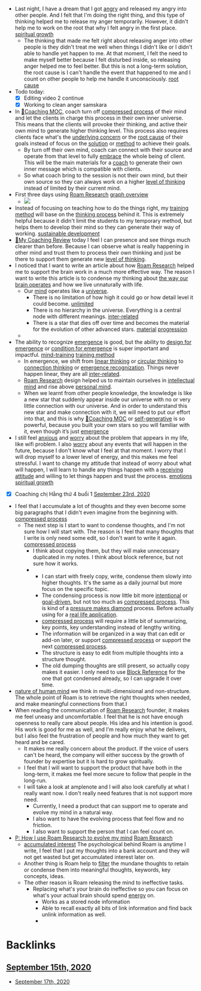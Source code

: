 - Last night, I have a dream that I got [angry](<angry.md>) and released my angry into other people. And I felt that I'm doing the right thing, and this type of thinking helped me to release my anger temporarily. However, it didn't help me to work on the root that why I felt angry in the first place. [spiritual growth](<spiritual growth.md>)
    - The thinking that made me felt right about releasing anger into other people is they didn't treat me well when things I didn't like or I didn't able to handle yet happen to me. At that moment, I felt the need to make myself better because I felt disturbed inside, so releasing anger helped me to feel better. But this is not a long-term solution, the root cause is I can't handle the event that happened to me and I count on other people to help me handle it unconsciously. [root cause](<root cause.md>)
- Todo today:
    - [x] Editing video 2 continue 
    - [x] Working to clean anger samskara
- In [🧭Coaching MOC](<🧭Coaching MOC.md>), coach turn off [compressed process](<compressed process.md>) of their mind and let the clients in charge this process in their own inner universe. This means that the clients will provoke their thinking, and active their own mind to generate higher thinking level. This process also requires clients face what's the [underlying concern](<underlying concern.md>) or the [root cause](<root cause.md>) of their goals instead of focus on the [solution](<solution.md>) or [method](<method.md>) to achieve their goals.
    - By turn off their own mind, coach can connect with their source and operate from that level to fully [embrace](<embrace.md>) the whole being of client. This will be the main materials for a [coach](<coach.md>) to generate their own inner message which is compatible with clients.
    - So what coach bring to the session is not their own mind, but their own source so they can always work on a higher [level of thinking](<level of thinking.md>) instead of limited by their current mind.
- First three days using [Roam Research](<Roam Research.md>) [graph overview](<graph overview.md>)
    - ![](https://firebasestorage.googleapis.com/v0/b/firescript-577a2.appspot.com/o/imgs%2Fapp%2FNgoctien%2F9icyWb7UmP.png?alt=media&token=6bcf54f8-5692-4c7a-a1dc-929bd284cec5)
- Instead of focusing on teaching how to do the things right, my [training method](<training method.md>) will base on the [thinking process](<thinking process.md>) behind it. This is extremely helpful because it didn't limit the students to my temporary method, but helps them to develop their mind so they can generate their way of working. [sustainable development](<sustainable development.md>)
- [📝My Coaching Review](<📝My Coaching Review.md>) today I feel I can presence and see things much clearer than before. Because I can observe what is really happening in other mind and trust them to process their own thinking and just be there to support them generate new [level of thinking](<level of thinking.md>).
- I noticed that I want to write an article about how [Roam Research](<Roam Research.md>) helped me to support the brain work in a much more effective way. The reason I want to write this article is to condense my thinking about [the way our brain operates](<the way our brain operates.md>) and how we live unnaturally with life.
    - Our [mind](<mind.md>) operates like a [universe](<universe.md>).
        - There is no limitation of how high it could go or how detail level it could become. [unlimited](<unlimited.md>)
        - There is no hierarchy in the universe. Everything is a central node with different meanings. [inter-related](<inter-related.md>)
        -  There is a star that dies off over time and becomes the material for the evolution of other advanced stars. [material](<material.md>) [progression](<progression.md>) 
    - 
- The ability to recognize [emergence](<emergence.md>) is good, but the ability to [design for emergence](<design for emergence.md>) or [condition for emergence](<condition for emergence.md>) is super important and impactful. [mind-training](<mind-training.md>) [training method](<training method.md>)
    - In emergence, we shift from [linear thinking](<linear thinking.md>) or [circular thinking](<circular thinking.md>) to [connection thinking](<connection thinking.md>) or [emergence recognization](<emergence recognization.md>). Things never happen linear, they are all [inter-related](<inter-related.md>). 
    - [Roam Research](<Roam Research.md>) design helped us to maintain ourselves in [intellectual mind](<intellectual mind.md>) and rise above [personal mind](<personal mind.md>).
    - When we learnt from other people knowledge, the knowledge is like a new star that suddenly appear inside our universe with no or very little connection with our universe. And in order to understand this new star and make connection with it, we will need to put our effort into that, and this is why [🧭Coaching MOC](<🧭Coaching MOC.md>) or [self-generative](<self-generative.md>) is so powerful, because you built your own stars so you will familiar with it, even though it’s just [emergence](<emergence.md>)
- I still feel [anxious](<anxious.md>) and [worry](<worry.md>) about the problem that appears in my life, like wifi problem. I also [worry](<worry.md>) about any events that will happen in the future, because I don't know what I feel at that moment. I worry that I will drop myself to a lower level of energy, and this makes me feel stressful. I want to change my attitude that instead of worry about what will happen, I will learn to handle any things happen with a [receiving attitude](<receiving attitude.md>) and willing to let things happen and trust the process. [emotions](<emotions.md>) [spiritual growth](<spiritual growth.md>) 
- [x] Coaching chị Hằng thứ 4 buổi 1 [September 23rd, 2020](<September 23rd, 2020.md>)
- I feel that I accumulate a lot of thoughts and they even become some big paragraphs that I didn't even imagine from the beginning with.  [compressed process](<compressed process.md>)
    - The next step is I start to want to condense thoughts, and I'm not sure how I will start with. The reason is I feel that many thoughts that I write is only need some edit, so I don't want to write it again. [compressed process](<compressed process.md>)
        - I think about copying them, but they will make unnecessary duplicated in my notes. I think about block reference, but not sure how it works.
        - 
            - I can start with freely copy, write, condense them slowly into higher thoughts. It's the same as a daily journal but more focus on the specific topic.
            - The condensing process is now little bit more [intentional](<intentional.md>) or [goal-driven](<goal-driven.md>), but not too much as [compressed process](<compressed process.md>). This is kind of a [pressure makes diamond](<pressure makes diamond.md>) process. Before actually using for a [real life application](<real life application.md>).
            - [compressed process](<compressed process.md>) will require a little bit of summarizing, key points, key understanding instead of lengthy writing. 
            - The information will be organized in a way that can edit or add-on later, or support [compressed process](<compressed process.md>) or support the next [compressed process](<compressed process.md>).
            - The structure is easy to edit from multiple thoughts into a structure thought.
            - The old dumping thoughts are still present, so actually copy makes it easier. I only need to use [Block Reference](<Block Reference.md>) for the one that got condensed already, so I can upgrade it over time.
- [nature of human mind](<nature of human mind.md>) we think in multi-dimensional and non-structure. The whole point of Roam is to retrieve the right thoughts when needed, and make meaningful connections from that.I
- When reading the communication of [Roam Research](<Roam Research.md>) founder, it makes me feel uneasy and uncomfortable. I feel that he is not have enough openness to really care about people. His idea and his intention is good. His work is good for me as well, and I'm really enjoy what he delivers, but I also feel the frustration of people and how much they want to get heard and be cared. 
    - It makes me really concern about the product. If the voice of users can't be heard, the company will either success by the growth of founder by expertise but it is hard to grow spiritually. 
    - I feel that I will want to support the product that have both in the long-term, it makes me feel more secure to follow that people in the long-run. 
    - I will take a look at amplenote and I will also look carefully at what I really want now. I don't really need features that is not support more need. 
        - Currently, I need a product that can support me to operate and evolve my mind in a natural way.
        - I also want to have the evolving process that feel flow and no friction.
        - I also want to support the person that I can feel count on. 
- [P: How I use Roam Research to evolve my mind](<P: How I use Roam Research to evolve my mind.md>) [Roam Research](<Roam Research.md>)
    - [accumulated interest](<accumulated interest.md>) The psychological behind Roam is anytime I write, I feel that I put my thoughts into a bank account and they will not get wasted but get accumulated interest later on. 
    - Another thing is Roam help to [filter](<filter.md>) the mundane thoughts to retain or condense them into meaningful thoughts, keywords, key concepts, ideas.
    - The other reason is Roam releasing the mind to ineffective tasks. 
        - Replacing what's your brain do ineffective so you can focus on what's your actual brain should spend [energy](<energy.md>) on.
            - Works as a stored node information
            - Able to recall exactly all bits of link information and find back unlink information as well.
            - 

# Backlinks
## [September 15th, 2020](<September 15th, 2020.md>)
- [September 17th, 2020](<September 17th, 2020.md>)


